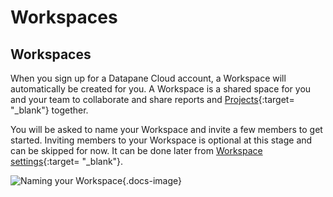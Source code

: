 # Workspaces

## Workspaces

When you sign up for a Datapane Cloud account, a Workspace will automatically be created for you. A Workspace is a shared space for you and your team to collaborate and share reports and [Projects](../projects.md){:target= "_blank"} together.

You will be asked to name your Workspace and invite a few members to get started. Inviting members to your Workspace is optional at this stage and can be skipped for now. It can be done later from [Workspace settings](../workspaces/workspace-settings.md){:target= "_blank"}.

![Naming your Workspace](../../../img/tutorials/name-your-workspace.png){.docs-image}